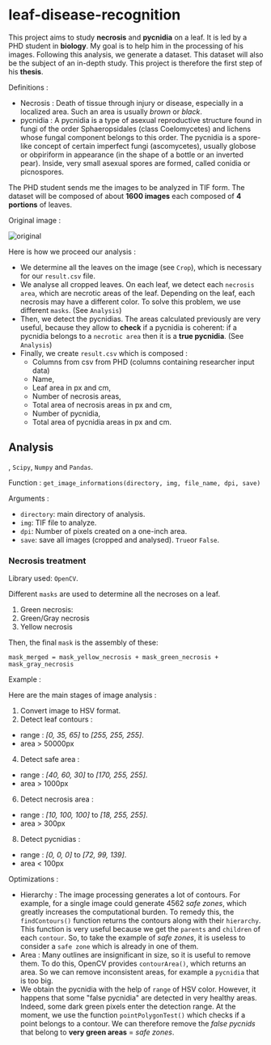 # leaf-disease-recognition

This project aims to study **necrosis** and **pycnidia** on a leaf. It is led by a PHD student in **biology**. My goal is to help him in the processing of his images.
Following this analysis, we generate a dataset. This dataset will also be the subject of an in-depth study. This project is therefore the first step of his **thesis**.

Definitions : 
* Necrosis : Death of tissue through injury or disease, especially in a localized area. Such an area is usually *brown* or *black*.
* pycnidia : A pycnidia is a type of asexual reproductive structure found in fungi of the order Sphaeropsidales (class Coelomycetes) and lichens whose fungal component belongs to this order. The pycnidia is a spore-like concept of certain imperfect fungi (ascomycetes), usually globose or obpiriform in appearance (in the shape of a bottle or an inverted pear). Inside, very small asexual spores are formed, called conidia or picnospores.

The PHD student sends me the images to be analyzed in TIF form. The dataset will be composed of about **1600 images** each composed of **4 portions** of leaves.

Original image : 

![original](Report/Ber_Bob_2_Bob_2.jpg)

Here is how we proceed our analysis : 
- We determine all the leaves on the image (see `Crop`), which is necessary for our `result.csv` file.
- We analyse all cropped leaves. On each leaf, we detect each `necrosis area`, which are necrotic areas of the leaf. Depending on the leaf, each necrosis may have a different color. To solve this problem, we use different `masks`. (See `Analysis`)
- Then, we detect the pycnidias. The areas calculated previously are very useful, because they allow to **check** if a pycnidia is coherent: if a pycnidia belongs to a `necrotic area` then it is a **true pycnidia**. (See `Analysis`)
- Finally, we create `result.csv` which is composed : 
    * Columns from csv from PHD (columns containing researcher input data)
    * Name,
    * Leaf area in px and cm,
    * Number of necrosis areas,
    * Total area of necrosis areas in px and cm,
    * Number of pycnidia,
    * Total area of pycnidia areas in px and cm.

## Analysis

, `Scipy`, `Numpy` and `Pandas`. 

Function : `get_image_informations(directory, img, file_name, dpi, save)`

Arguments : 
- `directory`: main directory of analysis.
- `img`: TIF file to analyze.
- `dpi`: Number of pixels created on a one-inch area.
- `save`: save all images (cropped and analysed). `True`or `False`. 

### Necrosis treatment

Library used: `OpenCV`.

Different `masks` are used to determine all the necroses on a leaf. 

1. Green necrosis:
2. Green/Gray necrosis
3. Yellow necrosis

Then, the final `mask` is the assembly of these: 

```mask_merged = mask_yellow_necrosis + mask_green_necrosis + mask_gray_necrosis```

Example : 



Here are the main stages of image analysis : 
1. Convert image to HSV format.
2. Detect leaf contours : 
  * range  : *[0, 35, 65]* to *[255, 255, 255]*.
  *  area > 50000px
4. Detect safe area : 
  * range : *[40, 60, 30]* to *[170, 255, 255]*.
  * area > 1000px
6. Detect necrosis area : 
  * range : *[10, 100, 100]* to *[18, 255, 255]*.
  * area > 300px
8. Detect pycnidias : 
  * range : *[0, 0, 0]* to *[72, 99, 139]*.
  * area < 100px

Optimizations : 
- Hierarchy : The image processing generates a lot of contours. For example, for a single image could generate 4562 *safe zones*, which greatly increases the computational burden. To remedy this, the `findContours()` function returns the contours along with their `hierarchy`.  This function is very useful because we get the `parents` and `children` of each `contour`. So, to take the example of *safe zones*, it is useless to consider a `safe zone` which is already in one of them.
- Area : Many outlines are insignificant in size, so it is useful to remove them. To do this, OpenCV provides `contourArea()`, which returns an area. So we can remove inconsistent areas, for example a `pycnidia` that is too big.
- We obtain the pycnidia with the help of `range` of HSV color. 
However, it happens that some "false pycnidia" are detected in very healthy areas. Indeed, some dark green pixels enter the detection range. At the moment, we use the function `pointPolygonTest()` which checks if a point belongs to a contour. We can therefore remove the *false pycnids* that belong to **very green areas** = *safe zones*.
